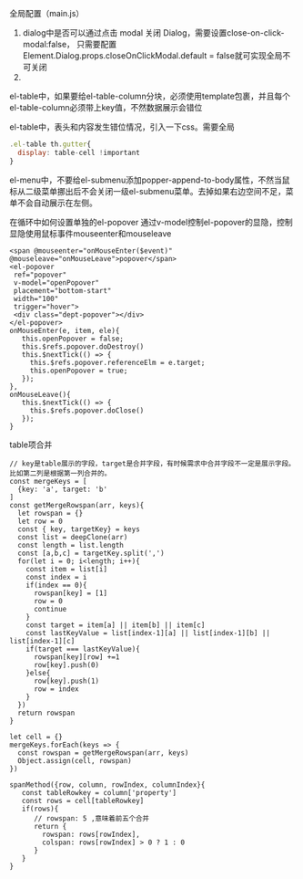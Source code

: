 全局配置（main.js）

1. dialog中是否可以通过点击 modal 关闭 Dialog，需要设置close-on-click-modal:false，
   只需要配置Element.Dialog.props.closeOnClickModal.default = false就可实现全局不可关闭
2.

el-table中，如果要给el-table-column分块，必须使用template包裹，并且每个el-table-column必须带上key值，不然数据展示会错位

el-table中，表头和内容发生错位情况，引入一下css。需要全局

```js
.el-table th.gutter{
  display: table-cell !important
}
```

el-menu中，不要给el-submenu添加popper-append-to-body属性，不然当鼠标从二级菜单挪出后不会关闭一级el-submenu菜单。去掉如果右边空间不足，菜单不会自动展示在左侧。

在循环中如何设置单独的el-popover
通过v-model控制el-popover的显隐，控制显隐使用鼠标事件mouseenter和mouseleave

```
<span @mouseenter="onMouseEnter($event)"  @mouseleave="onMouseLeave">popover</span>
<el-popover
 ref="popover"
 v-model="openPopover"
 placement="bottom-start"
 width="100"
 trigger="hover">
 <div class="dept-popover"></div>
</el-popover>
onMouseEnter(e, item, ele){
   this.openPopover = false;
   this.$refs.popover.doDestroy()
   this.$nextTick(() => {
     this.$refs.popover.referenceElm = e.target;
     this.openPopover = true;
   });
},
onMouseLeave(){
   this.$nextTick(() => {
     this.$refs.popover.doClose()
   });
}
```

table项合并

```
// key是table展示的字段，target是合并字段，有时候需求中合并字段不一定是展示字段。比如第二列是根据第一列合并的。
const mergeKeys = [
  {key: 'a', target: 'b'
]
const getMergeRowspan(arr, keys){
  let rowspan = {}
  let row = 0
  const { key, targetKey} = keys
  const list = deepClone(arr)
  const length = list.length
  const [a,b,c] = targetKey.split(',')
  for(let i = 0; i<length; i++){
    const item = list[i]
    const index = i
    if(index == 0){
      rowspan[key] = [1]
      row = 0
      continue
    }
    const target = item[a] || item[b] || item[c]
    const lastKeyValue = list[index-1][a] || list[index-1][b] || list[index-1][c]
    if(target === lastKeyValue){
      rowspan[key][row] +=1
      row[key].push(0)
    }else{
      row[key].push(1)
      row = index
    }
  })
  return rowspan
}

let cell = {}
mergeKeys.forEach(keys => {
  const rowspan = getMergeRowspan(arr, keys)
  Object.assign(cell, rowspan)
})

spanMethod({row, column, rowIndex, columnIndex}{
   const tableRowkey = column['property']
   const rows = cell[tableRowkey]
   if(rows){
      // rowspan: 5 ,意味着前五个合并
      return {
        rowspan: rows[rowIndex],
        colspan: rows[rowIndex] > 0 ? 1 : 0
      }
   }
}
```
